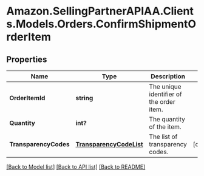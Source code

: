 # Amazon.SellingPartnerAPIAA.Clients.Models.Orders.ConfirmShipmentOrderItem
## Properties

Name | Type | Description | Notes
------------ | ------------- | ------------- | -------------
**OrderItemId** | **string** | The unique identifier of the order item. | 
**Quantity** | **int?** | The quantity of the item. | 
**TransparencyCodes** | [**TransparencyCodeList**](TransparencyCodeList.md) | The list of transparency codes. | [optional] 

[[Back to Model list]](../README.md#documentation-for-models) [[Back to API list]](../README.md#documentation-for-api-endpoints) [[Back to README]](../README.md)

